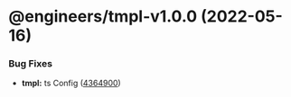 # @engineers/tmpl-v1.0.0 (2022-05-16)

### Bug Fixes

- **tmpl:** ts Config ([4364900](https://github.com/eng-dibo/dibo/commit/4364900d27cb7dea014e42c3e87a0bae09428e3c))

